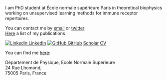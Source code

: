 I am PhD student at École normale supérieure Paris in theoretical biophysics working on unsupervised learning methods for immune receptor repertoires.

You can contact me by [email](mailto:giulioisac@gmail.com) or [twitter](https://twitter.com/giulioisacchini)  
[Here](./another-page.md) a list of my publications

[![Linkedin](https://i.stack.imgur.com/gVE0j.png) LinkedIn](https://www.linkedin.com/in/giulio-isacchini-a71662144)
[![GitHub](https://i.stack.imgur.com/tskMh.png) GitHub](https://github.com/giulioisac/)
[Scholar](https://scholar.google.com/citations?user=sDEicokAAAAJ&hl=en)
[CV](./cv.md)

You can find me [here](https://www.google.com/maps/place/D%C3%A9partement+de+Physique,+Ecole+Normale+Sup%C3%A9rieure/@48.8422481,2.3436239,17z/data=!4m12!1m6!3m5!1s0x47e671e99512085d:0x3b69748ca3b78f0d!2s%C3%89cole+normale+sup%C3%A9rieure!8m2!3d48.8422058!4d2.3451689!3m4!1s0x0:0x5f69605cfbac8f02!8m2!3d48.8430845!4d2.3466789):

Département de Physique, Ecole Normale Supérieure  
24 Rue Lhomond,   
75005 Paris, France
